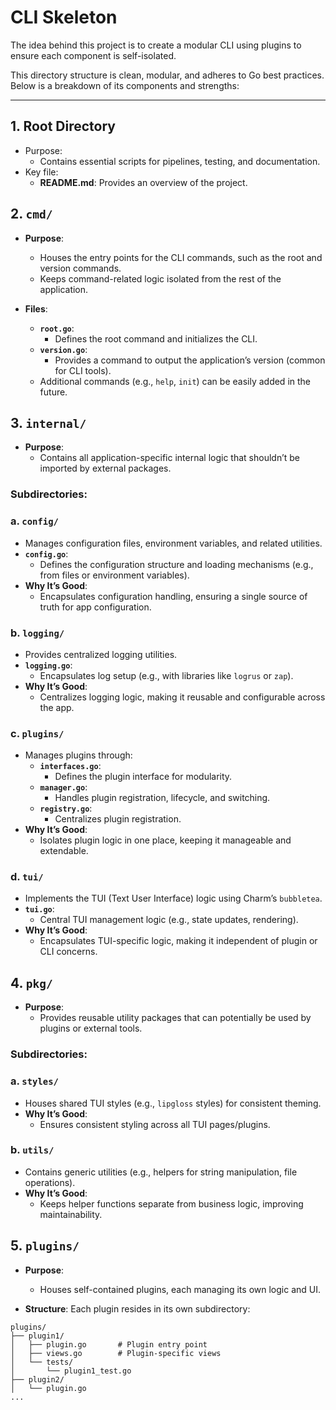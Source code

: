 # CLI Skeleton

The idea behind this project is to create a modular CLI using plugins to ensure each component is self-isolated.

This directory structure is clean, modular, and adheres to Go best practices. Below is a breakdown of its components and strengths:

---

## 1. Root Directory
- Purpose:
  - Contains essential scripts for pipelines, testing, and documentation.
- Key file:
  - **README.md**: Provides an overview of the project.



## 2. `cmd/`

- **Purpose**:
  - Houses the entry points for the CLI commands, such as the root and version commands.
  - Keeps command-related logic isolated from the rest of the application.

- **Files**:
  - **`root.go`**:
    - Defines the root command and initializes the CLI.
  - **`version.go`**:
    - Provides a command to output the application’s version (common for CLI tools).
  - Additional commands (e.g., `help`, `init`) can be easily added in the future.



## 3. `internal/`

- **Purpose**:
  - Contains all application-specific internal logic that shouldn’t be imported by external packages.

### Subdirectories:

### a. `config/`
- Manages configuration files, environment variables, and related utilities.
- **`config.go`**:
  - Defines the configuration structure and loading mechanisms (e.g., from files or environment variables).
- **Why It’s Good**:
  - Encapsulates configuration handling, ensuring a single source of truth for app configuration.

### b. `logging/`
- Provides centralized logging utilities.
- **`logging.go`**:
  - Encapsulates log setup (e.g., with libraries like `logrus` or `zap`).
- **Why It’s Good**:
  - Centralizes logging logic, making it reusable and configurable across the app.

### c. `plugins/`
- Manages plugins through:
  - **`interfaces.go`**:
    - Defines the plugin interface for modularity.
  - **`manager.go`**:
    - Handles plugin registration, lifecycle, and switching.
  - **`registry.go`**:
    - Centralizes plugin registration.
- **Why It’s Good**:
  - Isolates plugin logic in one place, keeping it manageable and extendable.

### d. `tui/`
- Implements the TUI (Text User Interface) logic using Charm’s `bubbletea`.
- **`tui.go`**:
  - Central TUI management logic (e.g., state updates, rendering).
- **Why It’s Good**:
  - Encapsulates TUI-specific logic, making it independent of plugin or CLI concerns.

## 4. `pkg/`

- **Purpose**:
  - Provides reusable utility packages that can potentially be used by plugins or external tools.

### Subdirectories:
### a. `styles/`
- Houses shared TUI styles (e.g., `lipgloss` styles) for consistent theming.
- **Why It’s Good**:
  - Ensures consistent styling across all TUI pages/plugins.

### b. `utils/`
- Contains generic utilities (e.g., helpers for string manipulation, file operations).
- **Why It’s Good**:
  - Keeps helper functions separate from business logic, improving maintainability.

## 5. `plugins/`

- **Purpose**:
  - Houses self-contained plugins, each managing its own logic and UI.

- **Structure**:
  Each plugin resides in its own subdirectory:

```plaintext
plugins/
├── plugin1/
│   ├── plugin.go       # Plugin entry point
│   ├── views.go        # Plugin-specific views
│   └── tests/
│       └── plugin1_test.go
├── plugin2/
│   └── plugin.go
...